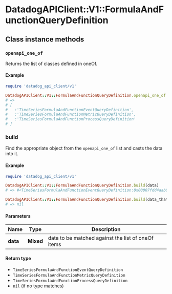 # DatadogAPIClient::V1::FormulaAndFunctionQueryDefinition

## Class instance methods

### `openapi_one_of`

Returns the list of classes defined in oneOf.

#### Example

```ruby
require 'datadog_api_client/v1'

DatadogAPIClient::V1::FormulaAndFunctionQueryDefinition.openapi_one_of
# =>
# [
#   :'TimeSeriesFormulaAndFunctionEventQueryDefinition',
#   :'TimeSeriesFormulaAndFunctionMetricQueryDefinition',
#   :'TimeSeriesFormulaAndFunctionProcessQueryDefinition'
# ]
```

### build

Find the appropriate object from the `openapi_one_of` list and casts the data into it.

#### Example

```ruby
require 'datadog_api_client/v1'

DatadogAPIClient::V1::FormulaAndFunctionQueryDefinition.build(data)
# => #<TimeSeriesFormulaAndFunctionEventQueryDefinition:0x00007fdd4aab02a0>

DatadogAPIClient::V1::FormulaAndFunctionQueryDefinition.build(data_that_doesnt_match)
# => nil
```

#### Parameters

| Name | Type | Description |
| ---- | ---- | ----------- |
| **data** | **Mixed** | data to be matched against the list of oneOf items |

#### Return type

- `TimeSeriesFormulaAndFunctionEventQueryDefinition`
- `TimeSeriesFormulaAndFunctionMetricQueryDefinition`
- `TimeSeriesFormulaAndFunctionProcessQueryDefinition`
- `nil` (if no type matches)

